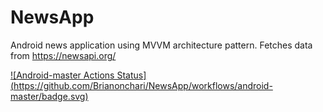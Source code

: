 # NewsApp
Android news application using MVVM architecture pattern. Fetches data from https://newsapi.org/

[![Android-master Actions Status]
(https://github.com/Brianonchari/NewsApp/workflows/android-master/badge.svg)](https://github.com/Brianonchari/NewsApp/actions)
